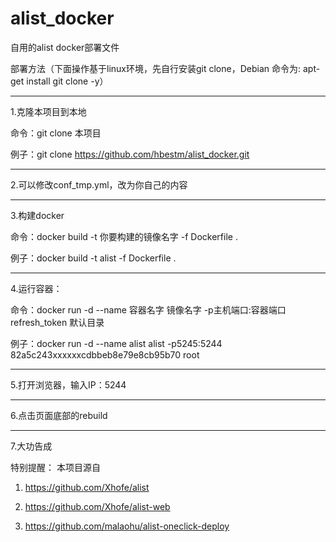 # alist_docker
自用的alist docker部署文件

部署方法（下面操作基于linux环境，先自行安装git clone，Debian 命令为: apt-get install git clone -y）

--------------------------------------------------------------------------------------------------
1.克隆本项目到本地

命令：git clone 本项目

例子：git clone https://github.com/hbestm/alist_docker.git

--------------------------------------------------------------------------------------------------
2.可以修改conf_tmp.yml，改为你自己的内容

--------------------------------------------------------------------------------------------------
3.构建docker

命令：docker build -t 你要构建的镜像名字 -f Dockerfile .

例子：docker build -t alist -f Dockerfile .

--------------------------------------------------------------------------------------------------
4.运行容器：

命令：docker run -d --name 容器名字 镜像名字 -p主机端口:容器端口 refresh_token 默认目录

例子：docker run -d --name alist alist -p5245:5244 82a5c243xxxxxxcdbbeb8e79e8cb95b70 root

--------------------------------------------------------------------------------------------------
5.打开浏览器，输入IP：5244

--------------------------------------------------------------------------------------------------
6.点击页面底部的rebuild

--------------------------------------------------------------------------------------------------
7.大功告成


特别提醒：
本项目源自

1. https://github.com/Xhofe/alist

2. https://github.com/Xhofe/alist-web

3. https://github.com/malaohu/alist-oneclick-deploy
